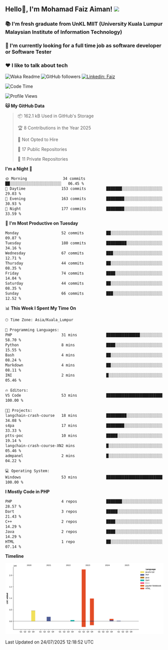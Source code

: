 <h2> Hello👋, I'm Mohamad Faiz Aiman! <img src="https://media.giphy.com/media/12oufCB0MyZ1Go/giphy.gif" width="50"></h2>

### 📚 I'm fresh graduate from UnKL MIIT (University Kuala Lumpur Malaysian Institute of Information Technology)
###  🔭 I'm currently looking for a full time job as software developer or Software Tester
###  ❤️ I like to talk about tech 


![Waka Readme](https://github.com/anmol098/anmol098/workflows/Waka%20Readme/badge.svg)
![GitHub followers](https://img.shields.io/github/followers/faizaiman?label=Follow&style=social)
[![Linkedin: Faiz](https://img.shields.io/badge/-Faiz-blue?style=flat-square&logo=Linkedin&logoColor=white&link=https://www.linkedin.com/in/mohamad-faiz-aiman-623747192/)](https://www.linkedin.com/in/mohamad-faiz-aiman-623747192/)

<!--START_SECTION:waka-->
![Code Time](http://img.shields.io/badge/Code%20Time-367%20hrs%2032%20mins-blue)

![Profile Views](http://img.shields.io/badge/Profile%20Views-3-blue)

**🐱 My GitHub Data** 

> 📦 162.1 kB Used in GitHub's Storage 
 > 
> 🏆 8 Contributions in the Year 2025
 > 
> 🚫 Not Opted to Hire
 > 
> 📜 17 Public Repositories 
 > 
> 🔑 11 Private Repositories 
 > 
**I'm a Night 🦉** 

```text
🌞 Morning                34 commits          ██░░░░░░░░░░░░░░░░░░░░░░░   06.45 % 
🌆 Daytime                153 commits         ███████░░░░░░░░░░░░░░░░░░   29.03 % 
🌃 Evening                163 commits         ████████░░░░░░░░░░░░░░░░░   30.93 % 
🌙 Night                  177 commits         ████████░░░░░░░░░░░░░░░░░   33.59 % 
```
📅 **I'm Most Productive on Tuesday** 

```text
Monday                   52 commits          ██░░░░░░░░░░░░░░░░░░░░░░░   09.87 % 
Tuesday                  180 commits         █████████░░░░░░░░░░░░░░░░   34.16 % 
Wednesday                67 commits          ███░░░░░░░░░░░░░░░░░░░░░░   12.71 % 
Thursday                 44 commits          ██░░░░░░░░░░░░░░░░░░░░░░░   08.35 % 
Friday                   74 commits          ████░░░░░░░░░░░░░░░░░░░░░   14.04 % 
Saturday                 44 commits          ██░░░░░░░░░░░░░░░░░░░░░░░   08.35 % 
Sunday                   66 commits          ███░░░░░░░░░░░░░░░░░░░░░░   12.52 % 
```


📊 **This Week I Spent My Time On** 

```text
🕑︎ Time Zone: Asia/Kuala_Lumpur

💬 Programming Languages: 
PHP                      31 mins             ███████████████░░░░░░░░░░   58.70 % 
Python                   8 mins              ████░░░░░░░░░░░░░░░░░░░░░   15.55 % 
Bash                     4 mins              ██░░░░░░░░░░░░░░░░░░░░░░░   08.24 % 
Markdown                 4 mins              ██░░░░░░░░░░░░░░░░░░░░░░░   08.11 % 
INI                      2 mins              █░░░░░░░░░░░░░░░░░░░░░░░░   05.46 % 

🔥 Editors: 
VS Code                  53 mins             █████████████████████████   100.00 % 

🐱‍💻 Projects: 
langchain-crash-course   18 mins             █████████░░░░░░░░░░░░░░░░   34.08 % 
s4pa                     17 mins             ████████░░░░░░░░░░░░░░░░░   33.33 % 
ptts-poc                 10 mins             █████░░░░░░░░░░░░░░░░░░░░   19.14 % 
langchain-crash-course-XN2 mins              █░░░░░░░░░░░░░░░░░░░░░░░░   05.46 % 
admpanel                 2 mins              █░░░░░░░░░░░░░░░░░░░░░░░░   04.22 % 

💻 Operating System: 
Windows                  53 mins             █████████████████████████   100.00 % 
```

**I Mostly Code in PHP** 

```text
PHP                      4 repos             ███████░░░░░░░░░░░░░░░░░░   28.57 % 
Dart                     3 repos             █████░░░░░░░░░░░░░░░░░░░░   21.43 % 
C++                      2 repos             ████░░░░░░░░░░░░░░░░░░░░░   14.29 % 
Java                     2 repos             ████░░░░░░░░░░░░░░░░░░░░░   14.29 % 
HTML                     1 repo              ██░░░░░░░░░░░░░░░░░░░░░░░   07.14 % 
```



**Timeline**

![Lines of Code chart](https://raw.githubusercontent.com/faizaiman/faizaiman/main/assets/bar_graph.png)


 Last Updated on 24/07/2025 12:18:52 UTC
<!--END_SECTION:waka-->
